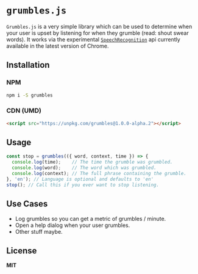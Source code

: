 # `grumbles.js`

`Grumbles.js` is a very simple library which can be used to determine when your
user is upset by listening for when they grumble (read: shout swear words). It
works via the experimental [`SpeechRecognition`] api currently available in the
latest version of Chrome.

## Installation

### NPM

```sh
npm i -S grumbles
```

### CDN (UMD)

```html
<script src="https://unpkg.com/grumbles@1.0.0-alpha.2"></script>
```

## Usage

```js
const stop = grumbles(({ word, context, time }) => {
  console.log(time);    // The time the grumble was grumbled.
  console.log(word);    // The word which was grumbled.
  console.log(context); // The full phrase containing the grumble.
}, 'en'); // Language is optional and defaults to 'en'
stop(); // Call this if you ever want to stop listening.
```

## Use Cases

* Log grumbles so you can get a metric of grumbles / minute.
* Open a help dialog when your user grumbles.
* Other stuff maybe.

## License

**MIT**

[`SpeechRecognition`]: https://developer.mozilla.org/en-US/docs/Web/API/SpeechRecognition "SpeechRecognition"

